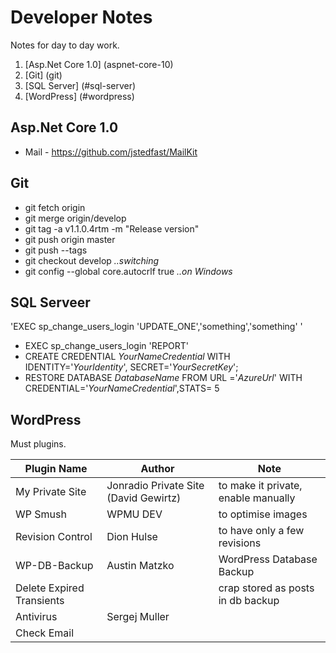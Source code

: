 # Developer Notes
Notes for day to day work.

1. [Asp.Net Core 1.0] (aspnet-core-10)
2. [Git] (git)
3. [SQL Server] (#sql-server)
4. [WordPress] (#wordpress)
 

## Asp.Net Core 1.0
- Mail - https://github.com/jstedfast/MailKit

## Git
- git fetch origin
- git merge origin/develop
- git tag -a v1.1.0.4rtm -m "Release version"
- git push origin master
- git push --tags
- git checkout develop *..switching*
- git config --global core.autocrlf true *..on Windows*

## SQL Serveer
'EXEC sp_change_users_login 'UPDATE_ONE','something','something' '
- EXEC sp_change_users_login 'REPORT'
- CREATE CREDENTIAL *YourNameCredential* WITH IDENTITY='*YourIdentity*', SECRET='*YourSecretKey*';
- RESTORE DATABASE *DatabaseName* FROM URL ='*AzureUrl*' WITH CREDENTIAL='*YourNameCredential*',STATS= 5



## WordPress
Must plugins.

Plugin Name | Author | Note
---|---|---
My Private Site | Jonradio Private Site (David Gewirtz) | to make it private, enable manually
WP Smush | WPMU DEV | to optimise images
Revision Control | Dion Hulse | to have only a few revisions
WP-DB-Backup |Austin Matzko | WordPress Database Backup 
Delete Expired Transients || crap stored as posts in db backup
Antivirus | Sergej Muller |
Check Email | |


